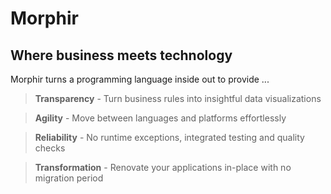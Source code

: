 # Morphir
## Where business meets technology

Morphir turns a programming language inside out to provide ... 

> **Transparency** - Turn business rules into insightful data visualizations

> **Agility** - Move between languages and platforms effortlessly

> **Reliability** - No runtime exceptions, integrated testing and quality checks

> **Transformation** - Renovate your applications in-place with no migration period
